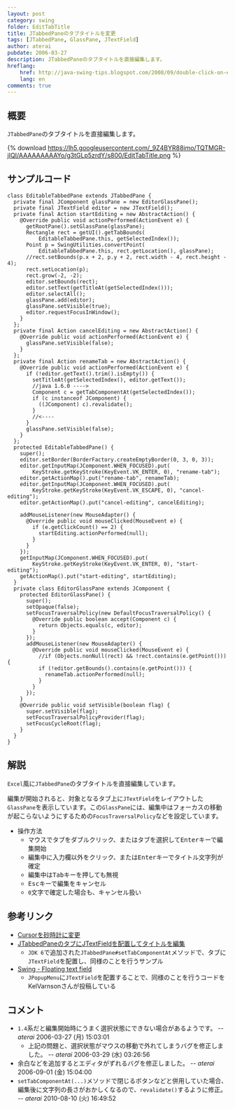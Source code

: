 ```yaml
---
layout: post
category: swing
folder: EditTabTitle
title: JTabbedPaneのタブタイトルを変更
tags: [JTabbedPane, GlassPane, JTextField]
author: aterai
pubdate: 2006-03-27
description: JTabbedPaneのタブタイトルを直接編集します。
hreflang:
    href: http://java-swing-tips.blogspot.com/2008/09/double-click-on-each-tab-and-change-its.html
    lang: en
comments: true
---
```

## 概要
`JTabbedPane`のタブタイトルを直接編集します。

{% download https://lh5.googleusercontent.com/_9Z4BYR88imo/TQTMGR-jIQI/AAAAAAAAAYo/g3tGLp5zrdY/s800/EditTabTitle.png %}

## サンプルコード
<pre class="prettyprint"><code>class EditableTabbedPane extends JTabbedPane {
  private final JComponent glassPane = new EditorGlassPane();
  private final JTextField editor = new JTextField();
  private final Action startEditing = new AbstractAction() {
    @Override public void actionPerformed(ActionEvent e) {
      getRootPane().setGlassPane(glassPane);
      Rectangle rect = getUI().getTabBounds(
          EditableTabbedPane.this, getSelectedIndex());
      Point p = SwingUtilities.convertPoint(
          EditableTabbedPane.this, rect.getLocation(), glassPane);
      //rect.setBounds(p.x + 2, p.y + 2, rect.width - 4, rect.height - 4);
      rect.setLocation(p);
      rect.grow(-2, -2);
      editor.setBounds(rect);
      editor.setText(getTitleAt(getSelectedIndex()));
      editor.selectAll();
      glassPane.add(editor);
      glassPane.setVisible(true);
      editor.requestFocusInWindow();
    }
  };
  private final Action cancelEditing = new AbstractAction() {
    @Override public void actionPerformed(ActionEvent e) {
      glassPane.setVisible(false);
    }
  };
  private final Action renameTab = new AbstractAction() {
    @Override public void actionPerformed(ActionEvent e) {
      if (!editor.getText().trim().isEmpty()) {
        setTitleAt(getSelectedIndex(), editor.getText());
        //java 1.6.0 ----&gt;
        Component c = getTabComponentAt(getSelectedIndex());
        if (c instanceof JComponent) {
          ((JComponent) c).revalidate();
        }
        //&lt;----
      }
      glassPane.setVisible(false);
    }
  };
  protected EditableTabbedPane() {
    super();
    editor.setBorder(BorderFactory.createEmptyBorder(0, 3, 0, 3));
    editor.getInputMap(JComponent.WHEN_FOCUSED).put(
        KeyStroke.getKeyStroke(KeyEvent.VK_ENTER, 0), "rename-tab");
    editor.getActionMap().put("rename-tab", renameTab);
    editor.getInputMap(JComponent.WHEN_FOCUSED).put(
        KeyStroke.getKeyStroke(KeyEvent.VK_ESCAPE, 0), "cancel-editing");
    editor.getActionMap().put("cancel-editing", cancelEditing);

    addMouseListener(new MouseAdapter() {
      @Override public void mouseClicked(MouseEvent e) {
        if (e.getClickCount() == 2) {
          startEditing.actionPerformed(null);
        }
      }
    });
    getInputMap(JComponent.WHEN_FOCUSED).put(
        KeyStroke.getKeyStroke(KeyEvent.VK_ENTER, 0), "start-editing");
    getActionMap().put("start-editing", startEditing);
  }
  private class EditorGlassPane extends JComponent {
    protected EditorGlassPane() {
      super();
      setOpaque(false);
      setFocusTraversalPolicy(new DefaultFocusTraversalPolicy() {
        @Override public boolean accept(Component c) {
          return Objects.equals(c, editor);
        }
      });
      addMouseListener(new MouseAdapter() {
        @Override public void mouseClicked(MouseEvent e) {
          //if (Objects.nonNull(rect) &amp;&amp; !rect.contains(e.getPoint())) {
          if (!editor.getBounds().contains(e.getPoint())) {
            renameTab.actionPerformed(null);
          }
        }
      });
    }
    @Override public void setVisible(boolean flag) {
      super.setVisible(flag);
      setFocusTraversalPolicyProvider(flag);
      setFocusCycleRoot(flag);
    }
  }
}
</code></pre>

## 解説
`Excel`風に`JTabbedPane`のタブタイトルを直接編集しています。

編集が開始されると、対象となるタブ上に`JTextField`をレイアウトした`GlassPane`を表示しています。この`GlassPane`には、編集中はフォーカスの移動が起こらないようにするための`FocusTraversalPolicy`などを設定しています。

- 操作方法
    - マウスでタブをダブルクリック、またはタブを選択して<kbd>Enter</kbd>キーで編集開始
    - 編集中に入力欄以外をクリック、または<kbd>Enter</kbd>キーでタイトル文字列が確定
    - 編集中は<kbd>Tab</kbd>キーを押しても無視
    - <kbd>Esc</kbd>キーで編集をキャンセル
    - `0`文字で確定した場合も、キャンセル扱い

<!-- dummy comment line for breaking list -->

## 参考リンク
- [Cursorを砂時計に変更](http://ateraimemo.com/Swing/WaitCursor.html)
- [JTabbedPaneのタブにJTextFieldを配置してタイトルを編集](http://ateraimemo.com/Swing/TabTitleEditor.html)
    - `JDK 6`で追加された`JTabbedPane#setTabComponentAt`メソッドで、タブに`JTextField`を配置し、同様のことを行うサンプル
- [Swing - Floating text field](https://community.oracle.com/thread/1359811)
    - `JPopupMenu`に`JTextField`を配置することで、同様のことを行うコードをKelVarnsonさんが投稿している

<!-- dummy comment line for breaking list -->

## コメント
- `1.4`系だと編集開始時にうまく選択状態にできない場合があるようです。 -- *aterai* 2006-03-27 (月) 15:03:01
    - 上記の問題と、選択状態がマウスの移動で外れてしまうバグを修正しました。 -- *aterai* 2006-03-29 (水) 03:26:56
- 余白などを追加するとエディタがずれるバグを修正しました。 -- *aterai* 2006-09-01 (金) 15:04:00
- `setTabComponentAt(...)`メソッドで閉じるボタンなどと併用していた場合、編集後に文字列の長さがおかしくなるので、`revalidate()`するように修正。 -- *aterai* 2010-08-10 (火) 16:49:52

<!-- dummy comment line for breaking list -->
